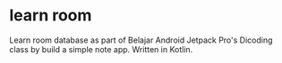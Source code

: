 # learn room
Learn room database as part of Belajar Android Jetpack Pro's Dicoding class by build a simple note app. Written in Kotlin.
